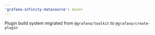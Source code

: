 ```yaml
---
'grafana-infinity-datasource': minor
---
```


Plugin build system migrated from `@grafana/toolkit` to `@grafana/create-plugin`
